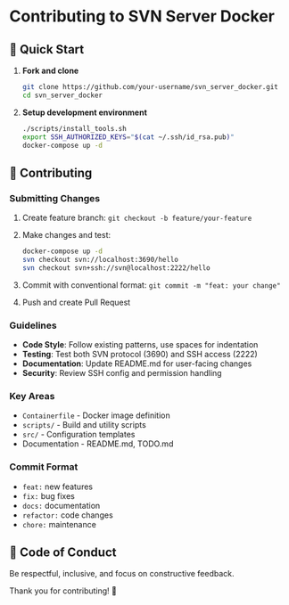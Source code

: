 # Contributing to SVN Server Docker

## 🚀 Quick Start

1. **Fork and clone**

   ```bash
   git clone https://github.com/your-username/svn_server_docker.git
   cd svn_server_docker
   ```

2. **Setup development environment**

   ```bash
   ./scripts/install_tools.sh
   export SSH_AUTHORIZED_KEYS="$(cat ~/.ssh/id_rsa.pub)"
   docker-compose up -d
   ```

## 📝 Contributing

### Submitting Changes

1. Create feature branch: `git checkout -b feature/your-feature`
2. Make changes and test:

   ```bash
   docker-compose up -d
   svn checkout svn://localhost:3690/hello
   svn checkout svn+ssh://svn@localhost:2222/hello
   ```

3. Commit with conventional format: `git commit -m "feat: your change"`
4. Push and create Pull Request

### Guidelines

- **Code Style**: Follow existing patterns, use spaces for indentation
- **Testing**: Test both SVN protocol (3690) and SSH access (2222)
- **Documentation**: Update README.md for user-facing changes
- **Security**: Review SSH config and permission handling

### Key Areas

- `Containerfile` - Docker image definition
- `scripts/` - Build and utility scripts
- `src/` - Configuration templates
- Documentation - README.md, TODO.md

### Commit Format

- `feat:` new features
- `fix:` bug fixes
- `docs:` documentation
- `refactor:` code changes
- `chore:` maintenance

## 🤝 Code of Conduct

Be respectful, inclusive, and focus on constructive feedback.

Thank you for contributing! 🎉
